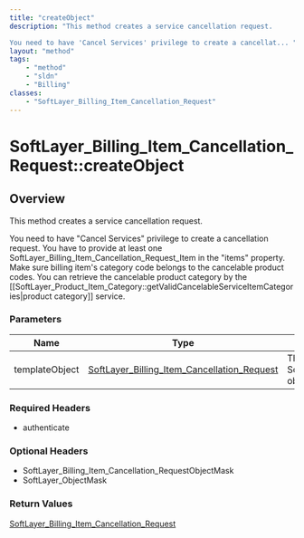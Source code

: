```yaml
---
title: "createObject"
description: "This method creates a service cancellation request. 

You need to have 'Cancel Services' privilege to create a cancellat... "
layout: "method"
tags:
    - "method"
    - "sldn"
    - "Billing"
classes:
    - "SoftLayer_Billing_Item_Cancellation_Request"
---
```

# SoftLayer_Billing_Item_Cancellation_Request::createObject
## Overview 
This method creates a service cancellation request. 

You need to have "Cancel Services" privilege to create a cancellation request. You have to provide at least one SoftLayer_Billing_Item_Cancellation_Request_Item in the "items" property. Make sure billing item's category code belongs to the cancelable product codes. You can retrieve the cancelable product category by the [[SoftLayer_Product_Item_Category::getValidCancelableServiceItemCategories|product category]] service. 

### Parameters 
|Name | Type | Description |
| --- | --- | --- |
|templateObject| <a href='/reference/datatypes/SoftLayer_Billing_Item_Cancellation_Request'>SoftLayer_Billing_Item_Cancellation_Request </a>| The SoftLayer_Billing_Item_Cancellation_Request object that you wish to create.|


### Required Headers
* authenticate

### Optional Headers
* SoftLayer_Billing_Item_Cancellation_RequestObjectMask
* SoftLayer_ObjectMask

### Return Values
<a href='/reference/datatypes/SoftLayer_Billing_Item_Cancellation_Request'>SoftLayer_Billing_Item_Cancellation_Request </a>

